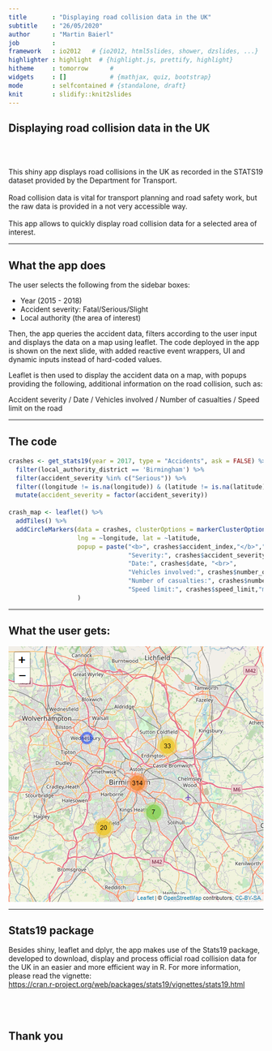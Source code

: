 ```yaml
---
title       : "Displaying road collision data in the UK"
subtitle    : "26/05/2020"
author      : "Martin Baierl"
job         : 
framework   : io2012   # {io2012, html5slides, shower, dzslides, ...}
highlighter : highlight  # {highlight.js, prettify, highlight}
hitheme     : tomorrow      # 
widgets     : []            # {mathjax, quiz, bootstrap}
mode        : selfcontained # {standalone, draft}
knit        : slidify::knit2slides
---
```


<style>
.title-slide {
  background-color: #FFFFFF; /* #EDE0CF; ; #CA9F9D*/
code.r{
  font-size: 10px;
}
</style>




## Displaying road collision data in the UK
<br /> 
<https://mbcmn.shinyapps.io/assignment>  
<br /> 

This shiny app displays road collisions in the UK as recorded in the STATS19 dataset provided by the Department for Transport.<br />  
Road collision data is vital for transport planning and road safety work, but the raw data is provided in a not very accessible way.<br />  
This app allows to quickly display road collision data for a selected area of interest.<br />

---


## What the app does


The user selects the following from the sidebar boxes:
  
  * Year (2015 - 2018)
  * Accident severity: Fatal/Serious/Slight
  * Local authority (the area of interest)

Then, the app queries the accident data, filters according to the user input and displays the data on a map using leaflet. The code deployed in the app is shown on the next slide, with added reactive event wrappers, UI and dynamic inputs instead of hard-coded values.

Leaflet is then used to display the accident data on a map, with popups providing the following, additional information on the road collision, such as:  

Accident severity / Date / Vehicles involved /  Number of casualties / Speed limit on the road


---


## The code 


    

```r
crashes <- get_stats19(year = 2017, type = "Accidents", ask = FALSE) %>%
  filter(local_authority_district == 'Birmingham') %>%
  filter(accident_severity %in% c("Serious")) %>%
  filter((longitude != is.na(longitude)) & (latitude != is.na(latitude))) %>%
  mutate(accident_severity = factor(accident_severity))

crash_map <- leaflet() %>%
  addTiles() %>%
  addCircleMarkers(data = crashes, clusterOptions = markerClusterOptions(),
                   lng = ~longitude, lat = ~latitude,
                   popup = paste("<b>", crashes$accident_index,"</b>","<br>",
                                 "Severity:", crashes$accident_severity, "<br>",
                                 "Date:", crashes$date, "<br>",
                                 "Vehicles involved:", crashes$number_of_vehicles,"<br>",
                                 "Number of casualties:", crashes$number_of_casualties,"<br>",
                                 "Speed limit:", crashes$speed_limit,"mph","<br>"),
                   )
```


---


## What the user gets:


<img src="assets/fig/unnamed-chunk-4-1.png" title="plot of chunk unnamed-chunk-4" alt="plot of chunk unnamed-chunk-4" style="display: block; margin: auto auto auto 0;" />


---


## Stats19 package

Besides shiny, leaflet and dplyr, the app makes use of the Stats19 package, developed to download, display and process official road collision data for the UK in an easier and more efficient way in R. For more information, please read the vignette:    
<https://cran.r-project.org/web/packages/stats19/vignettes/stats19.html>
<br />
<br />  
<br />  
## Thank you









